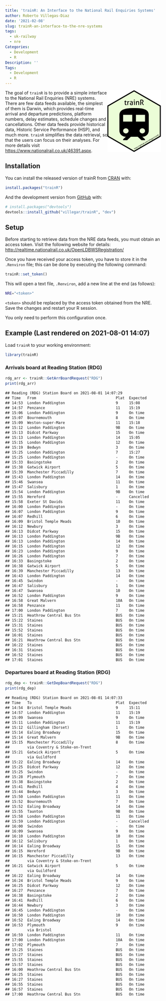 ```yaml
---
title: 'trainR: An Interface to the National Rail Enquiries Systems'
author: Roberto Villegas-Diaz
date: '2021-02-08'
slug: trainR-an-interface-to-the-nre-systems
tags:
  - uk-railway
  - nre
Categories:
  - Development
  - R
Description: ''
Tags:
  - Development
  - R
---
```


<img src="https://raw.githubusercontent.com/villegar/trainR/main/inst/images/logo.png" alt="logo" align="right" height=200px/>

The goal of `trainR` is to provide a simple interface to the 
National Rail Enquiries (NRE) systems. There are few data feeds 
available, the simplest of them is Darwin, which provides real-time 
arrival and departure predictions, platform numbers, delay estimates, 
schedule changes and cancellations. Other data feeds provide historical 
data, Historic Service Performance (HSP), and much more. `trainR` 
simplifies the data retrieval, so that the users can focus on their 
analyses. For more details visit 
https://www.nationalrail.co.uk/46391.aspx.

## Installation

You can install the released version of trainR from [CRAN](https://CRAN.R-project.org) with:

``` r
install.packages("trainR")
```

And the development version from [GitHub](https://github.com/) with:

``` r
# install.packages("devtools")
devtools::install_github("villegar/trainR", "dev")
```

## Setup
Before starting to retrieve data from the NRE data feeds, you must obtain an access token. 
Visit the following website for details: http://realtime.nationalrail.co.uk/OpenLDBWSRegistration/

Once you have received your access token, you have to store it in the `.Renviron` file; this can be 
done by executing the following command:


```r
trainR::set_token()
```

This will open a text file, `.Renviron`, add a new line at the end (as follows):

```bash
NRE="<token>"
```

`<token>` should be replaced by the access token obtained from the NRE. Save the changes and restart 
your R session.

You only need to perform this configuration once.

## Example (Last rendered on 2021-08-01 14:07)

Load `trainR` to your working environment:

```r
library(trainR)
```

### Arrivals board at Reading Station (RDG)


```r
rdg_arr <- trainR::GetArrBoardRequest("RDG")
print(rdg_arr)
```

```
## Reading (RDG) Station Board on 2021-08-01 14:07:29
## Time   From                                    Plat  Expected
## 14:53  London Paddington                       9     15:08
## 14:57  Penzance                                11    15:19
## 15:06  London Paddington                       9     On time
## 15:07  Bournemouth                             8     On time
## 15:09  Weston-super-Mare                       11    15:18
## 15:12  London Paddington                       9B    On time
## 15:13  Didcot Parkway                          15    On time
## 15:13  London Paddington                       14    15:05
## 15:15  London Paddington                       12    On time
## 15:19  Bedwyn                                  3     On time
## 15:25  London Paddington                       7     15:27
## 15:25  London Paddington                       -     On time
## 15:33  Basingstoke                             2     On time
## 15:38  Gatwick Airport                         5     On time
## 15:39  Manchester Piccadilly                   7     On time
## 15:43  London Paddington                       14    On time
## 15:46  Swansea                                 11    On time
## 15:47  Salisbury                               1     On time
## 15:54  London Paddington                       9B    On time
## 15:55  Hereford                                -     Cancelled
## 15:58  Exeter St Davids                        11    On time
## 16:00  London Paddington                       -     On time
## 16:07  London Paddington                       9     On time
## 16:07  Redhill                                 6     On time
## 16:09  Bristol Temple Meads                    10    On time
## 16:12  Newbury                                 3     On time
## 16:13  Didcot Parkway                          15    On time
## 16:13  London Paddington                       9B    On time
## 16:13  London Paddington                       14    On time
## 16:15  London Paddington                       12    On time
## 16:23  London Paddington                       9     On time
## 16:26  London Paddington                       7     On time
## 16:33  Basingstoke                             2     On time
## 16:38  Gatwick Airport                         5     On time
## 16:39  Manchester Piccadilly                   13    On time
## 16:43  London Paddington                       14    On time
## 16:45  Swindon                                 -     On time
## 16:47  Salisbury                               1     On time
## 16:47  Swansea                                 10    On time
## 16:52  London Paddington                       9     On time
## 16:58  Great Malvern                           10A   On time
## 16:58  Penzance                                11    On time
## 17:00  London Paddington                       7     On time
## 15:21  Heathrow Central Bus Stn                BUS   On time
## 15:22  Staines                                 BUS   On time
## 15:31  Staines                                 BUS   On time
## 15:52  Staines                                 BUS   On time
## 16:01  Staines                                 BUS   On time
## 16:21  Heathrow Central Bus Stn                BUS   On time
## 16:22  Staines                                 BUS   On time
## 16:31  Staines                                 BUS   On time
## 16:52  Staines                                 BUS   On time
## 17:01  Staines                                 BUS   On time
```

### Departures board at Reading Station (RDG)


```r
rdg_dep <- trainR::GetDepBoardRequest("RDG")
print(rdg_dep)
```

```
## Reading (RDG) Station Board on 2021-08-01 14:07:33
## Time   To                                      Plat  Expected
## 14:54  Bristol Temple Meads                    9     15:11
## 14:57  London Paddington                       11    15:19
## 15:09  Swansea                                 9     On time
## 15:11  London Paddington                       11    15:19
## 15:12  Gillingham (Dorset)                     1     On time
## 15:14  Ealing Broadway                         15    On time
## 15:14  Great Malvern                           9B    On time
## 15:15  Manchester Piccadilly                   8     On time
##        via Coventry & Stoke-on-Trent           
## 15:21  Gatwick Airport                         5     On time
##        via Guildford                           
## 15:22  Ealing Broadway                         14    On time
## 15:25  Didcot Parkway                          12    On time
## 15:25  Swindon                                 -     On time
## 15:28  Plymouth                                7     On time
## 15:38  Basingstoke                             2     On time
## 15:41  Redhill                                 4     On time
## 15:44  Bedwyn                                  3     On time
## 15:50  London Paddington                       11    On time
## 15:52  Bournemouth                             7     On time
## 15:52  Ealing Broadway                         14    On time
## 15:55  Taunton                                 9B    On time
## 15:58  London Paddington                       11    On time
## 15:59  London Paddington                       -     Cancelled
## 16:00  Swindon                                 -     On time
## 16:09  Swansea                                 9     On time
## 16:10  London Paddington                       10    On time
## 16:12  Salisbury                               1     On time
## 16:14  Ealing Broadway                         15    On time
## 16:15  Hereford                                9B    On time
## 16:15  Manchester Piccadilly                   13    On time
##        via Coventry & Stoke-on-Trent           
## 16:21  Gatwick Airport                         5     On time
##        via Guildford                           
## 16:22  Ealing Broadway                         14    On time
## 16:24  Bristol Temple Meads                    9     On time
## 16:25  Didcot Parkway                          12    On time
## 16:27  Penzance                                7     On time
## 16:38  Basingstoke                             2     On time
## 16:41  Redhill                                 6     On time
## 16:44  Newbury                                 3     On time
## 16:45  London Paddington                       -     On time
## 16:50  London Paddington                       10    On time
## 16:52  Ealing Broadway                         14    On time
## 16:53  Plymouth                                9     On time
##        via Bristol                             
## 16:59  London Paddington                       11    On time
## 17:00  London Paddington                       10A   On time
## 17:02  Plymouth                                7     On time
## 15:25  Staines                                 BUS   On time
## 15:27  Staines                                 BUS   On time
## 15:55  Staines                                 BUS   On time
## 15:57  Staines                                 BUS   On time
## 16:00  Heathrow Central Bus Stn                BUS   On time
## 16:25  Staines                                 BUS   On time
## 16:27  Staines                                 BUS   On time
## 16:55  Staines                                 BUS   On time
## 16:57  Staines                                 BUS   On time
## 17:00  Heathrow Central Bus Stn                BUS   On time
```
